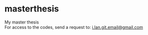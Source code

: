 # masterthesis
My master thesis<br/>
For access to the codes, send a request to: i.lan.git.email@gmail.com
